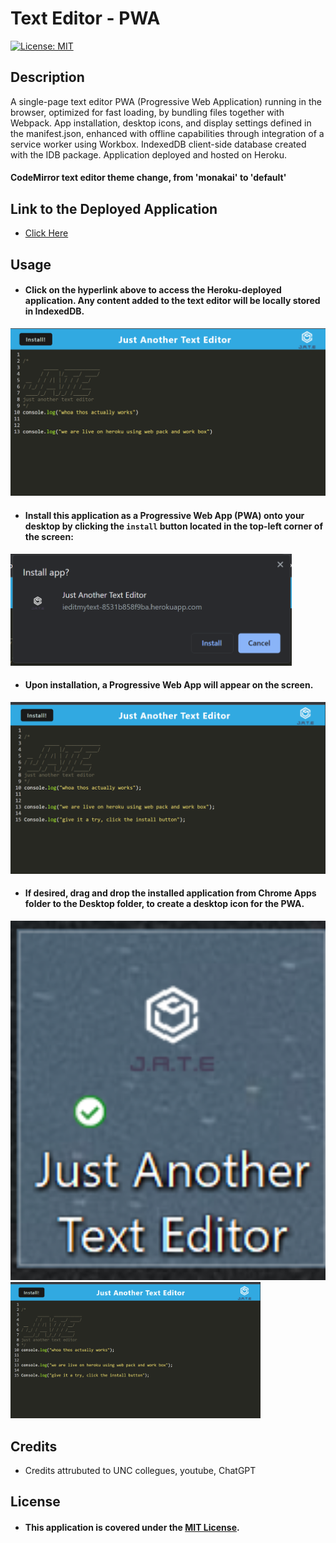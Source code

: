 # Text Editor - PWA

[![License: MIT](https://img.shields.io/badge/License-MIT-yellow.svg)](https://opensource.org/licenses/MIT)

## Description

A single-page text editor PWA (Progressive Web Application) running in the browser, optimized for fast loading, by bundling files together with Webpack. App installation, desktop icons, and display settings defined in the manifest.json, enhanced with offline capabilities through integration of a service worker using Workbox. IndexedDB client-side database created with the IDB package. Application deployed and hosted on Heroku.

#### CodeMirror text editor theme change, from 'monakai' to 'default'

## Link to the Deployed Application

- [Click Here](https://ieditmytext-8531b858f9ba.herokuapp.com/)

## Usage

- #### Click on the hyperlink above to access the Heroku-deployed application. Any content added to the text editor will be locally stored in IndexedDB.

<img src="./images/Screenshot_text-editor-heroku_1.png" />

- #### Install this application as a Progressive Web App (PWA) onto your desktop by clicking the `install` button located in the top-left corner of the screen:

<img width="450px" src="./images/Screenshot_text-editor-heroku_installbtn.png" />

- #### Upon installation, a Progressive Web App will appear on the screen.

<img width="900px" src="./images/Screenshot_text-editor-heroku_install.png" />

- #### If desired, drag and drop the installed application from Chrome Apps folder to the Desktop folder, to create a desktop icon for the PWA.

<img width="650px" src="./images/Screenshot_text-editor-heroku_icon.png" />

<img width="400px" src="./images/Screenshot_text-editor-heroku_install.png" />

## Credits

- Credits attrubuted to UNC collegues, youtube, ChatGPT

## License

- #### This application is covered under the [MIT License](./LICENSE).
